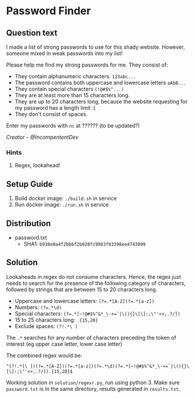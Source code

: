 # Password Finder

## Question text

I made a list of strong passwords to use for this shady website. However, someone mixed in weak passwords into my list!

Please help me find my strong passwords for me. They consist of:

- They contain alphanumeric characters. `123abc...`
- The password contains both uppercase and lowercase letters `aAbB...`
- They contain special characters `(!@#$%^...)`
- They are at least more than 15 characters long.
- They are up to 20 characters long, because the website requesting for my password has a length limit :(
- They don't consist of spaces. 

Enter my passwords with `nc` at ?????? (to be updated?)

*Creator - @IncompententDev*

### Hints
1. Regex, lookahead!

## Setup Guide
1. Build docker image: `./build.sh` in service
2. Run docker image: `./run.sh` in service

## Distribution
- password.txt
    - SHA1: `b938e0a4f2bb6f2b028fc99b3f83398ee4743099`
    
## Solution

Lookaheads in regex do not consume characters. Hence, the regex just needs to search for the presence of the following category of characters, followed by strings that are between 15 to 20 characters long.

- Uppercase and lowercase letters: `(?=.*[A-Z](?=.*[a-z])`
- Numbers: `(?=.*\d)`
- Special characters: ``(?=.*[~!@#$%^&*_\-+=`|\(){}\[\]:;\"'<>,.?/])``
- 15 to 25 characters long: `.{15,20}`
- Exclude spaces: `(?!.*\ )`

The `.*` searches for any number of characters preceding the token of interest (eg upper case letter, lower case letter)

The combined regex would be: 

    ^(?!.*[\ ])(?=.*[A-Z])(?=.*[a-z])(?=.*\d)(?=.*[~!@#$%^&*_\-+=`|\(){}\[\]:;\"'<>,.?/]).{15,20}$

Working solution in `solution/regexr.py`, run using python 3. Make sure `password.txt` is in the same directory, results generated in `results.txt`.
